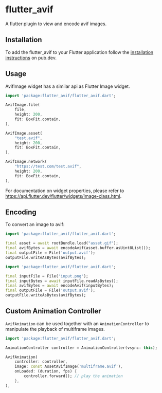 # flutter_avif

A flutter plugin to view and encode avif images.

## Installation

To add the flutter_avif to your Flutter application follow the [installation instructions](https://pub.dev/packages/flutter_avif/install) on pub.dev.

## Usage

AvifImage widget has a similar api as Flutter Image widget.

```dart
import 'package:flutter_avif/flutter_avif.dart';

AvifImage.file(
    file,
    height: 200,
    fit: BoxFit.contain,
),

AvifImage.asset(
    "test.avif",
    height: 200,
    fit: BoxFit.contain,
),

AvifImage.network(
    "https://test.com/test.avif",
    height: 200,
    fit: BoxFit.contain,
),
```
For documentation on widget properties, please refer to <https://api.flutter.dev/flutter/widgets/Image-class.html>.

## Encoding

To convert an image to avif:

```dart
import 'package:flutter_avif/flutter_avif.dart';

final asset = await rootBundle.load("asset.gif");
final avifBytes = await encodeAvif(asset.buffer.asUint8List());
final outputFile = File('output.avif');
outputFile.writeAsBytes(avifBytes);
```
```dart
import 'package:flutter_avif/flutter_avif.dart';

final inputFile = File('input.png');
final inputBytes = await inputFile.readAsBytes();
final avifBytes = await encodeAvif(inputBytes);
final outputFile = File('output.avif');
outputFile.writeAsBytes(avifBytes);
```

## Custom Animation Controller

`AvifAnimation` can be used together with an `AnimationController` to manipulate the playback of multiframe images.

```dart
import 'package:flutter_avif/flutter_avif.dart';

AnimationController controller = AnimationController(vsync: this);

AvifAnimation(
    controller: controller,
    image: const AssetAvifImage('multiframe.avif'),
    onLoaded: (duration, fps) {
        controller.forward(); // play the animation
    },
),
```